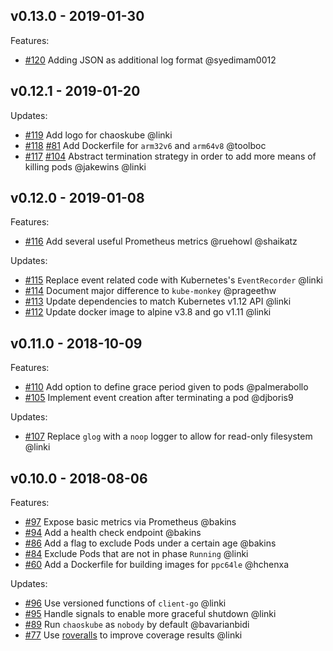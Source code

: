 ## v0.13.0 - 2019-01-30

  Features:
  * [#120](https://github.com/linki/chaoskube/pull/120) Adding JSON as additional log format @syedimam0012

## v0.12.1 - 2019-01-20

  Updates:
  * [#119](https://github.com/linki/chaoskube/pull/119) Add logo for chaoskube @linki
  * [#118](https://github.com/linki/chaoskube/pull/118) [#81](https://github.com/linki/chaoskube/pull/81) Add Dockerfile for `arm32v6` and `arm64v8` @toolboc
  * [#117](https://github.com/linki/chaoskube/pull/117) [#104](https://github.com/linki/chaoskube/pull/104) Abstract termination strategy in order to add more means of killing pods @jakewins @linki

## v0.12.0 - 2019-01-08

  Features:
  * [#116](https://github.com/linki/chaoskube/pull/116) Add several useful Prometheus metrics @ruehowl @shaikatz

  Updates:
  * [#115](https://github.com/linki/chaoskube/pull/115) Replace event related code with Kubernetes's `EventRecorder` @linki
  * [#114](https://github.com/linki/chaoskube/pull/114) Document major difference to `kube-monkey` @prageethw
  * [#113](https://github.com/linki/chaoskube/pull/113) Update dependencies to match Kubernetes v1.12 API @linki
  * [#112](https://github.com/linki/chaoskube/pull/112) Update docker image to alpine v3.8 and go v1.11 @linki

## v0.11.0 - 2018-10-09

  Features:
  * [#110](https://github.com/linki/chaoskube/pull/110) Add option to define grace period given to pods @palmerabollo
  * [#105](https://github.com/linki/chaoskube/pull/105) Implement event creation after terminating a pod @djboris9

  Updates:
  * [#107](https://github.com/linki/chaoskube/pull/107) Replace `glog` with a `noop` logger to allow for read-only filesystem @linki

## v0.10.0 - 2018-08-06

  Features:
  * [#97](https://github.com/linki/chaoskube/pull/97) Expose basic metrics via Prometheus @bakins
  * [#94](https://github.com/linki/chaoskube/pull/94) Add a health check endpoint @bakins
  * [#86](https://github.com/linki/chaoskube/pull/86) Add a flag to exclude Pods under a certain age @bakins
  * [#84](https://github.com/linki/chaoskube/pull/84) Exclude Pods that are not in phase `Running` @linki
  * [#60](https://github.com/linki/chaoskube/pull/60) Add a Dockerfile for building images for `ppc64le` @hchenxa

  Updates:
  * [#96](https://github.com/linki/chaoskube/pull/96) Use versioned functions of `client-go` @linki
  * [#95](https://github.com/linki/chaoskube/pull/95) Handle signals to enable more graceful shutdown @linki
  * [#89](https://github.com/linki/chaoskube/pull/89) Run `chaoskube` as `nobody` by default @bavarianbidi
  * [#77](https://github.com/linki/chaoskube/pull/77) Use [roveralls](https://github.com/lawrencewoodman/roveralls) to improve coverage results @linki
